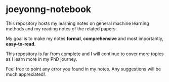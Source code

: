 # joeyonng-notebook

This repository hosts my learning notes on general machine learning methods and 
my reading notes of the related papers. 

My goal is to make my notes **formal**, **comprehensive** and most importantly, 
**easy-to-read**.

This repository is far from complete and I will continue to cover more topics 
as I learn more in my PhD journey. 

Feel free to point any error you found in my notes. Any suggestions will be much
appreciated!.
